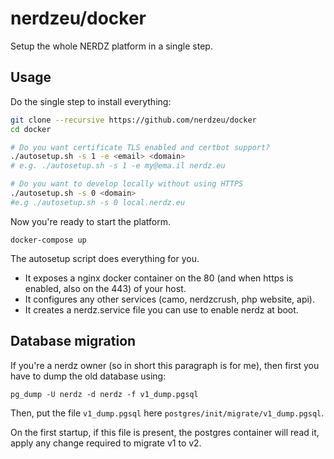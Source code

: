 nerdzeu/docker
==============

Setup the whole NERDZ platform in a single step.

## Usage

Do the single step to install everything:

```sh
git clone --recursive https://github.com/nerdzeu/docker
cd docker

# Do you want certificate TLS enabled and certbot support?
./autosetup.sh -s 1 -e <email> <domain>
# e.g. ./autosetup.sh -s 1 -e my@ema.il nerdz.eu

# Do you want to develop locally without using HTTPS
./autosetup.sh -s 0 <domain>
#e.g ./autosetup.sh -s 0 local.nerdz.eu
```

Now you're ready to start the platform.

```
docker-compose up
```

The autosetup script does everything for you.

- It exposes a nginx docker container on the 80 (and when https is enabled, also on the 443) of your host.
- It configures any other services (camo, nerdzcrush, php website, api).
- It creates a nerdz.service file you can use to enable nerdz at boot.

## Database migration

If you're a nerdz owner (so in short this paragraph is for me), then first you have to dump the old database using:

```
pg_dump -U nerdz -d nerdz -f v1_dump.pgsql
```

Then, put the file `v1_dump.pgsql` here `postgres/init/migrate/v1_dump.pgsql`.

On the first startup, if this file is present, the postgres container will read it, apply any change required to migrate v1 to v2.
